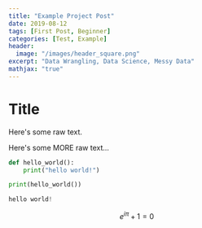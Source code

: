 ```yaml
---
title: "Example Project Post"
date: 2019-08-12
tags: [First Post, Beginner]
categories: [Test, Example]
header:
  image: "/images/header_square.png"
excerpt: "Data Wrangling, Data Science, Messy Data"
mathjax: "true"
---
```


# Title

Here's some raw text.

Here's some MORE raw text...


```python
def hello_world():
    print("hello world!")

print(hello_world())
```

```python
hello world!
```

$$e^{i\pi} +1 = 0$$